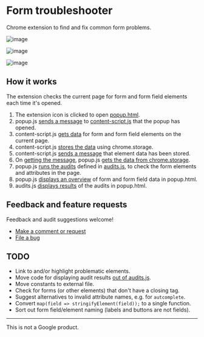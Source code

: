# Form troubleshooter

Chrome extension to find and fix common form problems.

![image](https://user-images.githubusercontent.com/205226/124280594-c7b74a00-db40-11eb-8770-78a857815480.png)

![image](https://user-images.githubusercontent.com/205226/124281671-d9e5b800-db41-11eb-93d4-32b268c10a74.png)

![image](https://user-images.githubusercontent.com/205226/124281578-c0447080-db41-11eb-8a13-f04b1badd920.png)


## How it works

The extension checks the current page for form and form field elements each time it's opened.

1. The extension icon is clicked to open [popup.html](popup.html).
1. popup.js [sends a message](js/popup.js#L34) to [content-script.js](js/content-script.js#L32) that 
the popup has opened.
1. content-script.js [gets data](js/popup.js#L33) for form and form field elements on the current page. 
1. content-script.js [stores the data](js/popup.js#L42) using chrome.storage.
1. content-script.js [sends a message](js/content-script.js#L57) that element data has been stored.
1. On [getting the message](js/popup.js#L42), popup.js [gets the data from chrome.storage](js/popup.js#L50).
1. popup.js [runs the audits](js/popup.js#L54) defined in [audits.js](js/audits.js#L27), to check 
the form elements and attributes in the page.
1. popup.js [displays an overview](js/popup.js#L58) of form and form field data in popup.html.
1. audits.js [displays results](js/audits.js#L59) of the audits in popup.html.

## Feedback and feature requests

Feedback and audit suggestions welcome!

* [Make a comment or request](https://forms.gle/Sm7DbKfLX3hHNcDp9)
* [File a bug](https://github.com/samdutton/form-troubleshooter/issues/new)

## TODO

* Link to and/or highlight problematic elements.
* Move code for displaying audit results [out of audits.js](js/audits.js#L59).
* Move constants to external file.
* Check for forms (or other elements) that don't have a closing tag.
* Suggest alternatives to invalid attribute names, e.g. for `autcomplete`.
* Convert `map(field => stringifyElement(field));` to a single function.
* Sort out form field/element naming (labels and buttons are not fields).

---

This is not a Google product.
